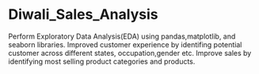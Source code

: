 # Diwali_Sales_Analysis
Perform Exploratory Data Analysis(EDA) using pandas,matplotlib, and seaborn libraries.
Improved customer experience by identifing potential customer across different states, occupation,gender etc.
Improve sales by identifying most selling product categories and products.
